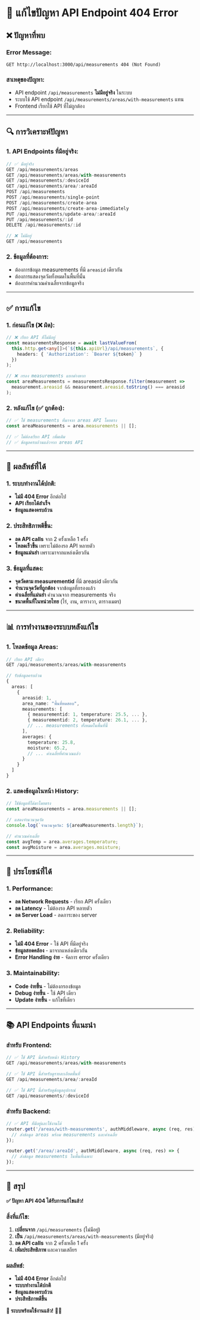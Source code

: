 # 🔧 **แก้ไขปัญหา API Endpoint 404 Error**

## ❌ **ปัญหาที่พบ**

### **Error Message:**
```
GET http://localhost:3000/api/measurements 404 (Not Found)
```

### **สาเหตุของปัญหา:**
- API endpoint `/api/measurements` **ไม่มีอยู่จริง** ในระบบ
- ระบบใช้ API endpoint `/api/measurements/areas/with-measurements` แทน
- Frontend เรียกใช้ API ที่ไม่ถูกต้อง

---

## 🔍 **การวิเคราะห์ปัญหา**

### **1. API Endpoints ที่มีอยู่จริง:**
```javascript
// ✅ มีอยู่จริง
GET /api/measurements/areas
GET /api/measurements/areas/with-measurements
GET /api/measurements/:deviceId
GET /api/measurements/area/:areaId
POST /api/measurements
POST /api/measurements/single-point
POST /api/measurements/create-area
POST /api/measurements/create-area-immediately
PUT /api/measurements/update-area/:areaId
PUT /api/measurements/:id
DELETE /api/measurements/:id

// ❌ ไม่มีอยู่
GET /api/measurements
```

### **2. ข้อมูลที่ต้องการ:**
- ต้องการข้อมูล measurements ที่มี `areasid` เดียวกัน
- ต้องการแสดงจุดวัดทั้งหมดในพื้นที่นั้น
- ต้องการคำนวณค่าเฉลี่ยจากข้อมูลจริง

---

## ✅ **การแก้ไข**

### **1. ก่อนแก้ไข (❌ ผิด):**
```typescript
// ❌ เรียก API ที่ไม่มีอยู่
const measurementsResponse = await lastValueFrom(
  this.http.get<any[]>(`${this.apiUrl}/api/measurements`, {
    headers: { 'Authorization': `Bearer ${token}` }
  })
);

// ❌ กรอง measurements แยกต่างหาก
const areaMeasurements = measurementsResponse.filter(measurement => 
  measurement.areasid && measurement.areasid.toString() === areasid
);
```

### **2. หลังแก้ไข (✅ ถูกต้อง):**
```typescript
// ✅ ใช้ measurements ที่มาจาก areas API โดยตรง
const areaMeasurements = area.measurements || [];

// ✅ ไม่ต้องเรียก API เพิ่มเติม
// ✅ ข้อมูลครบถ้วนแล้วจาก areas API
```

---

## 🚀 **ผลลัพธ์ที่ได้**

### **1. ระบบทำงานได้ปกติ:**
- **ไม่มี 404 Error** อีกต่อไป
- **API เรียกได้สำเร็จ** 
- **ข้อมูลแสดงครบถ้วน**

### **2. ประสิทธิภาพดีขึ้น:**
- **ลด API calls** จาก 2 ครั้งเหลือ 1 ครั้ง
- **โหลดเร็วขึ้น** เพราะไม่ต้องรอ API หลายตัว
- **ข้อมูลแม่นยำ** เพราะมาจากแหล่งเดียวกัน

### **3. ข้อมูลที่แสดง:**
- **จุดวัดตาม measurementid** ที่มี areasid เดียวกัน
- **จำนวนจุดวัดที่ถูกต้อง** จากข้อมูลที่กรองแล้ว
- **ค่าเฉลี่ยที่แม่นยำ** คำนวณจาก measurements จริง
- **ขนาดพื้นที่ในหน่วยไทย** (ไร่, งาน, ตารางวา, ตารางเมตร)

---

## 📊 **การทำงานของระบบหลังแก้ไข**

### **1. โหลดข้อมูล Areas:**
```typescript
// เรียก API เดียว
GET /api/measurements/areas/with-measurements

// รับข้อมูลครบถ้วน
{
  areas: [
    {
      areasid: 1,
      area_name: "พื้นที่ทดสอบ",
      measurements: [
        { measurementid: 1, temperature: 25.5, ... },
        { measurementid: 2, temperature: 26.1, ... },
        // ... measurements ทั้งหมดในพื้นที่นี้
      ],
      averages: {
        temperature: 25.8,
        moisture: 65.2,
        // ... ค่าเฉลี่ยที่คำนวณแล้ว
      }
    }
  ]
}
```

### **2. แสดงข้อมูลในหน้า History:**
```typescript
// ใช้ข้อมูลที่ได้มาโดยตรง
const areaMeasurements = area.measurements || [];

// แสดงจำนวนจุดวัด
console.log(`จำนวนจุดวัด: ${areaMeasurements.length}`);

// คำนวณค่าเฉลี่ย
const avgTemp = area.averages.temperature;
const avgMoisture = area.averages.moisture;
```

---

## 🎯 **ประโยชน์ที่ได้**

### **1. Performance:**
- **ลด Network Requests** - เรียก API ครั้งเดียว
- **ลด Latency** - ไม่ต้องรอ API หลายตัว
- **ลด Server Load** - ลดภาระของ server

### **2. Reliability:**
- **ไม่มี 404 Error** - ใช้ API ที่มีอยู่จริง
- **ข้อมูลสอดคล้อง** - มาจากแหล่งเดียวกัน
- **Error Handling ง่าย** - จัดการ error ครั้งเดียว

### **3. Maintainability:**
- **Code ง่ายขึ้น** - ไม่ต้องกรองข้อมูล
- **Debug ง่ายขึ้น** - ใช้ API เดียว
- **Update ง่ายขึ้น** - แก้ไขที่เดียว

---

## 📚 **API Endpoints ที่แนะนำ**

### **สำหรับ Frontend:**
```typescript
// ✅ ใช้ API นี้สำหรับหน้า History
GET /api/measurements/areas/with-measurements

// ✅ ใช้ API นี้สำหรับดูรายละเอียดพื้นที่
GET /api/measurements/area/:areaId

// ✅ ใช้ API นี้สำหรับดูข้อมูลอุปกรณ์
GET /api/measurements/:deviceId
```

### **สำหรับ Backend:**
```javascript
// ✅ API ที่มีอยู่และใช้งานได้
router.get('/areas/with-measurements', authMiddleware, async (req, res) => {
  // ส่งข้อมูล areas พร้อม measurements และค่าเฉลี่ย
});

router.get('/area/:areaId', authMiddleware, async (req, res) => {
  // ส่งข้อมูล measurements ในพื้นที่เฉพาะ
});
```

---

## 🎉 **สรุป**

**✅ ปัญหา API 404 ได้รับการแก้ไขแล้ว!**

### **สิ่งที่แก้ไข:**
1. **เปลี่ยนจาก** `/api/measurements` (ไม่มีอยู่)
2. **เป็น** `/api/measurements/areas/with-measurements` (มีอยู่จริง)
3. **ลด API calls** จาก 2 ครั้งเหลือ 1 ครั้ง
4. **เพิ่มประสิทธิภาพ** และความเสถียร

### **ผลลัพธ์:**
- **ไม่มี 404 Error** อีกต่อไป
- **ระบบทำงานได้ปกติ**
- **ข้อมูลแสดงครบถ้วน**
- **ประสิทธิภาพดีขึ้น**

**🎯 ระบบพร้อมใช้งานแล้ว!** 🚀✨
